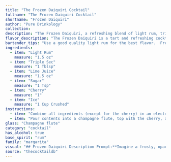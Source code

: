 ```yaml
---
title: "The Frozen Daiquiri Cocktail"
fullname: "The Frozen Daiquiri Cocktail"
shortname: "Frozen Daiquiri"
author: "Pure Drinkology"
collection:
description: "The Frozen Daiquiri, a refreshing blend of light rum, triple sec, lime juice, sugar, and ice, belongs to the **Daiquiri family**. Originating in the early 20th century in Cuba, the Daiquiri is named after the nearby town of Daiquirí, where the drink was first concocted. "
flavor_description: "The Frozen Daiquiri is a tart and refreshing cocktail with a vibrant citrus flavor. The light rum adds a subtle sweetness and a touch of warmth, while the triple sec provides a hint of orange zest. The lime juice gives it a sharp, tangy acidity, balanced by the sweetness of the sugar. The ice creates a smooth, icy texture, making it the perfect summer drink. The cherry garnish adds a playful sweetness and a pop of color. "
bartender_tips: "Use a good quality light rum for the best flavor.  Freshly squeezed lime juice is key.  Don't be shy with the sugar - it balances the tartness.  For a truly frozen consistency, use a good amount of ice, blend until smooth, and don't over-blend.  A maraschino cherry garnish adds a classic touch. "
ingredients:
  - item: "Light Rum"
    measure: "1.5 oz"
  - item: "Triple Sec"
    measure: "1 Tblsp"
  - item: "Lime Juice"
    measure: "1.5 oz"
  - item: "Sugar"
    measure: "1 Tsp"
  - item: "Cherry"
    measure: "1"
  - item: "Ice"
    measure: "1 Cup Crushed"
instructions:
  - item: "Combine all ingredients (except for the cherry) in an electric blender and blend at a low speed for five seconds, then blend at a high speed until firm."
  - item: "Pour contents into a champagne flute, top with the cherry, and serve."
glass: "Champagne flute"
category: "cocktail"
has_alcohol: true
base_spirit: "rum"
family: "margarita"
visual: "## Frozen Daiquiri Description Prompt:**Imagine a frosty, opaque drink in a chilled glass. The color should be a vibrant, almost fluorescent, shade of lime green, reflecting the light with a subtle shimmer.  Tiny ice crystals cling to the sides of the glass, creating a delicate frost. A single, bright red maraschino cherry sits nestled at the bottom of the glass, adding a splash of color.  The texture is dense and smooth, like a creamy sorbet, with a gentle chill that lingers on the tongue.** **Bonus Prompt:****For added detail, describe the condensation forming on the outside of the glass, making it appear slightly blurry and adding to the overall chilled aesthetic.  Mention how the drink appears to be slightly translucent in certain areas, revealing the faint outline of the cherry at the bottom.** "
source: "thecocktaildb"
---
```


